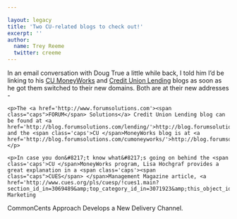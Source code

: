 ```yaml
---

layout: legacy
title: 'Two CU-related blogs to check out!'
excerpt: ''
author:
  name: Trey Reeme
  twitter: creeme
---
```


<p>In an email conversation with Doug True a little while back, I told him I&#8217;d be linking to his <a href='http://blog.forumsolutions.com/cumoneyworks/'>CU MoneyWorks</a> and <a href='http://blog.forumsolutions.com/lending/'>Credit Union Lending</a> blogs as soon as he got them switched to their new domains.  Both are at their new addresses -</p>

    <p>The <a href='http://www.forumsolutions.com'><span class="caps">FORUM</span> Solutions</a> Credit Union Lending blog can be found at <a href='http://blog.forumsolutions.com/lending/'>http://blog.forumsolutions.com/lending/</a> and the <span class='caps'>CU </span>MoneyWorks blog is at <a href='http://blog.forumsolutions.com/cumoneyworks/'>http://blog.forumsolutions.com/cumoneyworks/</a>.</p>

    <p>In case you don&#8217;t know what&#8217;s going on behind the <span class='caps'>CU </span>MoneyWorks program, Lisa Hochgraf provides a great explanation in a <span class='caps'><span class="caps">CUES</span> </span>Management Magazine article, <a href='http://www.cues.org/pls/cuesp/!cues1.main?section_id_in=3069489&amp;top_category_id_in=3071923&amp;this_object_id_in=11264933&amp;this_object_type_in=page&amp;this_parent_category_id_in=11264948&amp;proc_this_object_type_in=page&amp;proc_this_parent_category_id_in=11264948&amp;proc_this_object_id_in=11264933&amp;proc_top_category_id_in=&amp;proc_to_call_in=cues1.mgmt_mag_template&amp;proc_param1=y&amp;proc_param2=n'>Inside Marketing
CommonCents Approach Develops a New Delivery Channel.</a></p>
